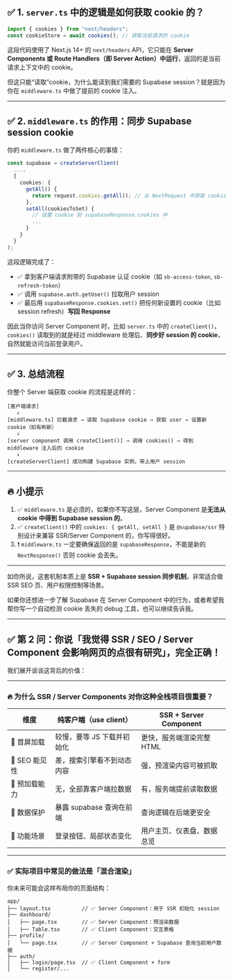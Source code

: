 ## ✅ 1. `server.ts` 中的逻辑是如何获取 cookie 的？

```ts
import { cookies } from "next/headers";
const cookieStore = await cookies(); // 获取当前请求的 cookie
```

这段代码使用了 Next.js 14+ 的 `next/headers` API，它只能在 **Server Components 或 Route Handlers（即 Server Action）中运行**，返回的是当前请求上下文中的 cookie。

但这只能“读取”cookie，为什么能读到我们需要的 Supabase session？就是因为你在 `middleware.ts` 中做了提前的 cookie 注入。

---

## ✅ 2. `middleware.ts` 的作用：同步 Supabase session cookie

你的 `middleware.ts` 做了两件核心的事情：

```ts
const supabase = createServerClient(
  ...,
  {
    cookies: {
      getAll() {
        return request.cookies.getAll(); // 从 NextRequest 中获取 cookie
      },
      setAll(cookiesToSet) {
        // 设置 cookie 到 supabaseResponse.cookies 中
        ...
      }
    }
  }
);
```

这段逻辑完成了：

- ✅ 拿到客户端请求附带的 Supabase 认证 cookie（如 `sb-access-token`, `sb-refresh-token`）
- ✅ 调用 `supabase.auth.getUser()` 拉取用户 session
- ✅ 最后用 `supabaseResponse.cookies.set()` 把任何新设置的 cookie（比如 session refresh）**写回 Response**

因此当你访问 Server Component 时，比如 `server.ts` 中的 `createClient()`，`cookies()` 读取到的就是经过 middleware 处理后、**同步好 session 的 cookie**，自然就能访问当前登录用户。

---

## ✅ 3. 总结流程

你整个 Server 端获取 cookie 的流程是这样的：

```text
[客户端请求]
   ↓
[middleware.ts] 拦截请求 → 读取 Supabase cookie → 获取 user → 设置新 cookie（如有刷新）
   ↓
[server component 调用 createClient()] → 调用 cookies() → 得到 middleware 注入后的 cookie
   ↓
[createServerClient] 成功构建 Supabase 实例，带上用户 session
```

---

## 🔥 小提示

1. ✅ `middleware.ts` 是必须的，如果你不写这层，Server Component 是**无法从 cookie 中得到 Supabase session 的**。
2. ✅ `createClient()` 中的 `cookies: { getAll, setAll }` 是 `@supabase/ssr` 特别设计来兼容 SSR/Server Component 的，你写得很好。
3. ❗ `middleware.ts` 一定要确保返回的是 `supabaseResponse`，不能是新的 `NextResponse()` 否则 cookie 会丢失。

---

如你所说，这套机制本质上是 **SSR + Supabase session 同步机制**，非常适合做 SSR SEO 页、用户权限控制等场景。

如果你还想进一步了解 Supabase 在 Server Component 中的行为，或者希望我帮你写一个自动检测 cookie 丢失的 debug 工具，也可以继续告诉我。

---

## ✅ 第 2 问：你说「我觉得 SSR / SEO / Server Component 会影响网页的点很有研究」，完全正确！

我们展开谈谈这背后的价值：

---

### 🔥 为什么 SSR / Server Components 对你这种全栈项目很重要？

| 维度          | 纯客户端（use client）     | SSR + Server Component     |
| ------------- | -------------------------- | -------------------------- |
| 🚀 首屏加载   | 较慢，要等 JS 下载并初始化 | 更快，服务端渲染完整 HTML  |
| 👀 SEO 能见性 | 差，搜索引擎看不到动态内容 | 强，预渲染内容可被抓取     |
| 🧠 预加载能力 | 无，全部靠客户端拉数据     | 有，服务端提前读取数据     |
| 🔐 数据保护   | 暴露 supabase 查询在前端   | 查询逻辑在后端更安全       |
| 🧰 功能场景   | 登录按钮、局部状态变化     | 用户主页、仪表盘、数据总览 |

---

### ✅ 实际项目中常见的做法是「混合渲染」

你未来可能会这样布局你的页面结构：

```
app/
├── layout.tsx          // ✅ Server Component：用于 SSR 初始化 session
├── dashboard/
│   ├── page.tsx        // ✅ Server Component：预渲染数据
│   ├── Table.tsx       // ✅ Client Component：交互表格
├── profile/
│   └── page.tsx        // ✅ Server Component + Supabase 查询当前用户数据
├── auth/
│   ├── login/page.tsx  // ✅ Client Component + form
│   └── register/...
```
